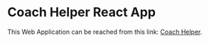 # Coach Helper React App

This Web Application can be reached from this link: [Coach Helper](https://neil-tarar.com/coach-helper).

